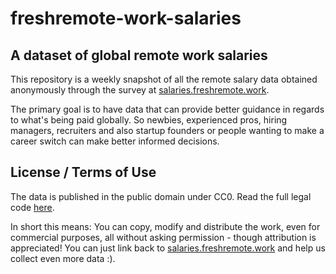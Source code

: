 # freshremote-work-salaries

## A dataset of global remote work salaries

This repository is a weekly snapshot of all the remote salary data obtained anonymously through the survey at [salaries.freshremote.work](https://salaries.freshremote.work/).

The primary goal is to have data that can provide better guidance in regards to what's being paid globally. So newbies, experienced pros, hiring managers, recruiters and also startup founders or people wanting to make a career switch can make better informed decisions.

## License / Terms of Use

The data is published in the public domain under CC0. Read the full legal code [here](https://creativecommons.org/publicdomain/zero/1.0/legalcode).

In short this means:
You can copy, modify and distribute the work, even for commercial purposes, all without asking permission - though attribution is appreciated! You can just link back to [salaries.freshremote.work](https://salaries.freshremote.work/) and help us collect even more data :).
